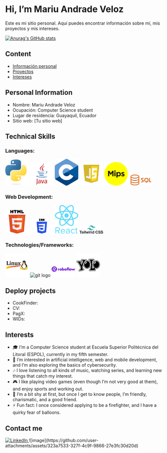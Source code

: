 # Hi, I’m Mariu Andrade Veloz
Este es mi sitio personal. Aquí puedes encontrar información sobre mí, mis proyectos y mis intereses.

[![Anurag's GitHub stats](https://github-readme-stats.vercel.app/api?username=MariuAndradeV)](https://github.com/MariuAndradeV/github-readme-stats)


## Content
* [Información personal](#información-personal)
* [Proyectos](#proyectos)
* [Intereses](#intereses)

## Personal Information
* Nombre: Mariu Andrade Veloz
* Ocupación: Computer Science student
* Lugar de residencia: Guayaquil, Ecuador
* Sitio web: [Tu sitio web]

## Technical Skills
### Languages:
<p float="left">
  <img alt="python logo" src="img/Languages/Python-logo-notext.svg.png" width="75">
  <img alt="java logo" src="img/Languages/java-logo-1.png" width="75">
  <img alt="c logo" src="img/Languages/C_Logo.png" width="75">
  <img alt="JS logo" src="img/Languages/javascript-logo-javascript-icon-transparent-free-png.webp" width="75">
  <img alt="MIPS logo" src="img/Languages/mips-logo-A2C5DD00CD-seeklogo.com.png" width="75">
  <img alt="SQL logo" src="img/Languages/Sql_data_base_with_logo.png" width="75">
</p>

### Web Development:
<p float="left">
  <img alt="html logo" src="img/web deve/HTML5_logo_and_wordmark.svg.png" width="75">
  <img alt="css logo" src="img/web deve/CSS-Logo.png" width="75">
  <img alt="react logo" src="img/web deve/react-original-wordmark-icon-840x1024-vhmauxp6.png" width="75">
  <img alt="taildwind logo" src="img/web deve/tailwind-css.svg" width="75">
</p>

### Technologies/Frameworks:
<p float="left">
  <img alt="linux logo" src="img/Technologies-Frameworks/72d1f12edf758d24f5b6db73bac4f297-linux-logo.webp" width="75">
  <img alt="git logo" src="img/web deve/img/Technologies-Frameworks/git-icon-2048x2048-juzdf1l5.png" width="75">
  <img alt="roboflow logo" src="img/Technologies-Frameworks/roboflow-inc-logo-vector.png" width="75">
  <img alt="yolo logo" src="img/Technologies-Frameworks/yolo_logo_icon_249127.webp" width="75">
</p>

## Deploy projects
* CookFinder:
* CV:
* PagX:
* WIDs: 
  
## Interests
- 🎓 I’m a Computer Science student at Escuela Superior Politécnica del Litoral (ESPOL), currently in my fifth semester.
- 👀 I’m interested in artificial intelligence, web and mobile development, and I’m also exploring the basics of cybersecurity.
- 🎶 I love listening to all kinds of music, watching series, and learning new things that catch my interest.
- 🎮 I like playing video games (even though I’m not very good at them), and enjoy sports and working out.
- 🤝 I’m a bit shy at first, but once I get to know people, I’m friendly, charismatic, and a good friend.
- ⚡ Fun fact: I once considered applying to be a firefighter, and I have a quirky fear of balloons.

## Contact me
<a href="https://www.linkedin.com/in/mariu-andrade-veloz-9256b9279">
  <img src="https://img.freepik.com/vector-premium/logotipo-cuadrado-linkedin-aislado-sobre-fondo-blanco_469489-892.jpg" alt="LinkedIn" width="50">
</a>
![image](https://github.com/user-attachments/assets/323a7533-327f-4c9f-9866-27e3fc30d20d)

